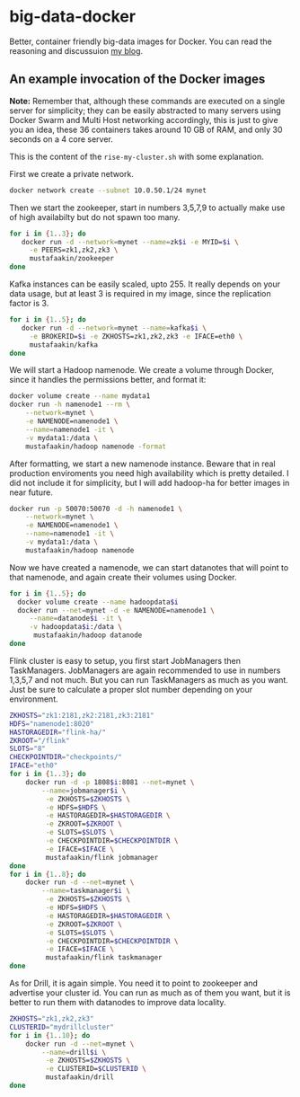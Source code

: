 # big-data-docker

Better, container friendly big-data images for Docker. You can read the reasoning and discussuion [my blog](https://medium.com/@mustafaakin/doing-some-big-data-tools-docker-images-right-e3bfee92242a).

## An example invocation of the Docker images

**Note:** Remember that, although these commands are executed on a single server for simplicity; they can be easily abstracted  to many servers using Docker Swarm and Multi Host networking accordingly, this is just to give you an idea, these 36 containers takes around 10 GB of RAM, and only 30 seconds on a 4 core server.

This is the content of the `rise-my-cluster.sh` with some explanation.

First we create a private network.

```bash
docker network create --subnet 10.0.50.1/24 mynet
```

Then we start the zookeeper, start in numbers 3,5,7,9 to actually make use of high availabilty but do not spawn too many.

```bash
for i in {1..3}; do
   docker run -d --network=mynet --name=zk$i -e MYID=$i \
     -e PEERS=zk1,zk2,zk3 \
     mustafaakin/zookeeper
done
```

Kafka instances can be easily scaled, upto 255. It really depends on your data usage, but at least 3 is required in my image, since the replication factor is 3.

```bash
for i in {1..5}; do
   docker run -d --network=mynet --name=kafka$i \
     -e BROKERID=$i -e ZKHOSTS=zk1,zk2,zk3 -e IFACE=eth0 \
     mustafaakin/kafka
done
```

We will start a Hadoop namenode. We create a volume through Docker, since it handles the permissions better, and format it:

```bash
docker volume create --name mydata1
docker run -h namenode1 --rm \
    --network=mynet \
    -e NAMENODE=namenode1 \
    --name=namenode1 -it \
    -v mydata1:/data \
    mustafaakin/hadoop namenode -format
```

After formatting,  we start a new namenode instance. Beware that in real production enviroments you need high availability which is pretty detailed. I did not include it for simplicity, but I will add hadoop-ha for better images in near future.

```bash
docker run -p 50070:50070 -d -h namenode1 \
    --network=mynet \
    -e NAMENODE=namenode1 \
    --name=namenode1 -it \
    -v mydata1:/data \
    mustafaakin/hadoop namenode
```

Now we have created a namenode, we can start datanotes that will point to that namenode, and again create their volumes using Docker.

```bash
for i in {1..5}; do
  docker volume create --name hadoopdata$i
  docker run --net=mynet -d -e NAMENODE=namenode1 \
     --name=datanode$i -it \
     -v hadoopdata$i:/data \
      mustafaakin/hadoop datanode
done
```

Flink cluster is easy to setup, you first start JobManagers then TaskManagers. JobManagers are again recommended to use in numbers 1,3,5,7 and not much. But you can run TaskManagers as much as you want. Just be sure to calculate a proper slot number depending on your environment.

```bash
ZKHOSTS="zk1:2181,zk2:2181,zk3:2181"
HDFS="namenode1:8020"
HASTORAGEDIR="flink-ha/"
ZKROOT="/flink"
SLOTS="8"
CHECKPOINTDIR="checkpoints/"
IFACE="eth0"
for i in {1..3}; do
    docker run -d -p 1808$i:8081 --net=mynet \
        --name=jobmanager$i \
         -e ZKHOSTS=$ZKHOSTS \
         -e HDFS=$HDFS \
         -e HASTORAGEDIR=$HASTORAGEDIR \
         -e ZKROOT=$ZKROOT \
         -e SLOTS=$SLOTS \
         -e CHECKPOINTDIR=$CHECKPOINTDIR \
         -e IFACE=$IFACE \
         mustafaakin/flink jobmanager
done
for i in {1..8}; do
    docker run -d --net=mynet \
        --name=taskmanager$i \
         -e ZKHOSTS=$ZKHOSTS \
         -e HDFS=$HDFS \
         -e HASTORAGEDIR=$HASTORAGEDIR \
         -e ZKROOT=$ZKROOT \
         -e SLOTS=$SLOTS \
         -e CHECKPOINTDIR=$CHECKPOINTDIR \
         -e IFACE=$IFACE \
         mustafaakin/flink taskmanager
done
```

As for Drill, it is again simple. You need it to point to zookeeper and advertise your cluster id. You can run as much as of them you want, but it is better to run them with datanodes to improve data locality.

```bash
ZKHOSTS="zk1,zk2,zk3"
CLUSTERID="mydrillcluster"
for i in {1..10}; do
    docker run -d --net=mynet \
        --name=drill$i \
         -e ZKHOSTS=$ZKHOSTS \
         -e CLUSTERID=$CLUSTERID \
         mustafaakin/drill
done
```

